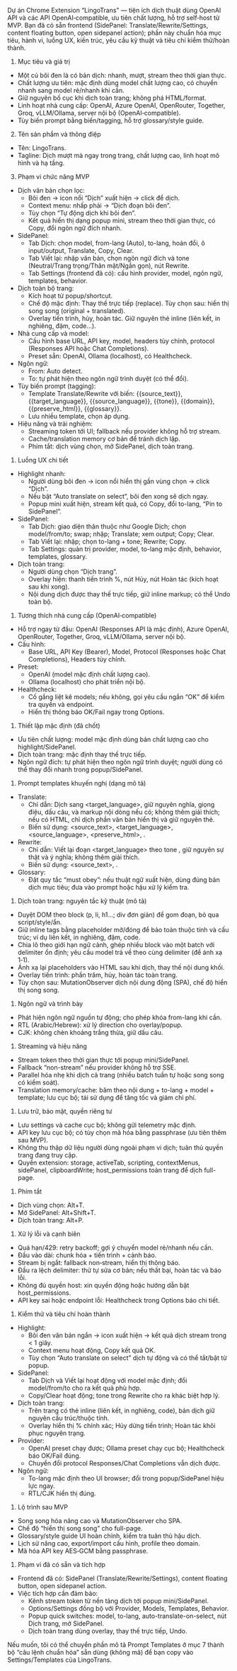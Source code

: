 Dự án Chrome Extension “LingoTrans” — tiện ích dịch thuật dùng OpenAI API và các API OpenAI‑compatible, ưu tiên chất lượng, hỗ trợ self‑host từ MVP. Bạn đã có sẵn frontend (SidePanel: Translate/Rewrite/Settings, content floating button, open sidepanel action); phần này chuẩn hóa mục tiêu, hành vi, luồng UX, kiến trúc, yêu cầu kỹ thuật và tiêu chí kiểm thử/hoàn thành.

1) Mục tiêu và giá trị
- Một cú bôi đen là có bản dịch: nhanh, mượt, stream theo thời gian thực.
- Chất lượng ưu tiên: mặc định dùng model chất lượng cao, có chuyển nhanh sang model rẻ/nhanh khi cần.
- Giữ nguyên bố cục khi dịch toàn trang; không phá HTML/format.
- Linh hoạt nhà cung cấp: OpenAI, Azure OpenAI, OpenRouter, Together, Groq, vLLM/Ollama, server nội bộ (OpenAI‑compatible).
- Tùy biến prompt bằng biến/tagging, hỗ trợ glossary/style guide.

2) Tên sản phẩm và thông điệp
- Tên: LingoTrans.
- Tagline: Dịch mượt mà ngay trong trang, chất lượng cao, linh hoạt mô hình và hạ tầng.

3) Phạm vi chức năng MVP
- Dịch văn bản chọn lọc:
  - Bôi đen → icon nổi “Dịch” xuất hiện → click để dịch.
  - Context menu: nhấp phải → “Dịch đoạn bôi đen”.
  - Tùy chọn “Tự động dịch khi bôi đen”.
  - Kết quả hiển thị dạng popup mini, stream theo thời gian thực, có Copy, đổi ngôn ngữ đích nhanh.
- SidePanel:
  - Tab Dịch: chọn model, from-lang (Auto), to-lang, hoán đổi, ô input/output, Translate, Copy, Clear.
  - Tab Viết lại: nhập văn bản, chọn ngôn ngữ đích và tone (Neutral/Trang trọng/Thân mật/Ngắn gọn), nút Rewrite.
  - Tab Settings (frontend đã có): cấu hình provider, model, ngôn ngữ, templates, behavior.
- Dịch toàn bộ trang:
  - Kích hoạt từ popup/shortcut.
  - Chế độ mặc định: Thay thế trực tiếp (replace). Tùy chọn sau: hiển thị song song (original + translated).
  - Overlay tiến trình, hủy, hoàn tác. Giữ nguyên thẻ inline (liên kết, in nghiêng, đậm, code...).
- Nhà cung cấp và model:
  - Cấu hình base URL, API key, model, headers tùy chỉnh, protocol (Responses API hoặc Chat Completions).
  - Preset sẵn: OpenAI, Ollama (localhost), có Healthcheck.
- Ngôn ngữ:
  - From: Auto detect.
  - To: tự phát hiện theo ngôn ngữ trình duyệt (có thể đổi).
- Tùy biến prompt (tagging):
  - Template Translate/Rewrite với biến: {{source_text}}, {{target_language}}, {{source_language}}, {{tone}}, {{domain}}, {{preserve_html}}, {{glossary}}.
  - Lưu nhiều template, chọn áp dụng.
- Hiệu năng và trải nghiệm:
  - Streaming token tới UI; fallback nếu provider không hỗ trợ stream.
  - Cache/translation memory cơ bản để tránh dịch lặp.
  - Phím tắt: dịch vùng chọn, mở SidePanel, dịch toàn trang.

1) Luồng UX chi tiết
- Highlight nhanh:
  - Người dùng bôi đen → icon nổi hiển thị gần vùng chọn → click “Dịch”.
  - Nếu bật “Auto translate on select”, bôi đen xong sẽ dịch ngay.
  - Popup mini xuất hiện, stream kết quả, có Copy, đổi to-lang, “Pin to SidePanel”.
- SidePanel:
  - Tab Dịch: giao diện thân thuộc như Google Dịch; chọn model/from/to; swap; nhập; Translate; xem output; Copy; Clear.
  - Tab Viết lại: nhập; chọn to-lang + tone; Rewrite; Copy.
  - Tab Settings: quản trị provider, model, to-lang mặc định, behavior, templates, glossary.
- Dịch toàn trang:
  - Người dùng chọn “Dịch trang”.
  - Overlay hiện: thanh tiến trình %, nút Hủy, nút Hoàn tác (kích hoạt sau khi xong).
  - Nội dung dịch được thay thế trực tiếp, giữ inline markup; có thể Undo toàn bộ.

1) Tương thích nhà cung cấp (OpenAI‑compatible)
- Hỗ trợ ngay từ đầu: OpenAI (Responses API là mặc định), Azure OpenAI, OpenRouter, Together, Groq, vLLM/Ollama, server nội bộ.
- Cấu hình:
  - Base URL, API Key (Bearer), Model, Protocol (Responses hoặc Chat Completions), Headers tùy chỉnh.
- Preset:
  - OpenAI (model mặc định chất lượng cao).
  - Ollama (localhost) cho phát triển nội bộ.
- Healthcheck:
  - Cố gắng liệt kê models; nếu không, gọi yêu cầu ngắn “OK” để kiểm tra quyền và endpoint.
  - Hiển thị thông báo OK/Fail ngay trong Options.

1) Thiết lập mặc định (đã chốt)
- Ưu tiên chất lượng: model mặc định dùng bản chất lượng cao cho highlight/SidePanel.
- Dịch toàn trang: mặc định thay thế trực tiếp.
- Ngôn ngữ đích: tự phát hiện theo ngôn ngữ trình duyệt; người dùng có thể thay đổi nhanh trong popup/SidePanel.

1) Prompt templates khuyến nghị (dạng mô tả)
- Translate:
  - Chỉ dẫn: Dịch sang <target_language>, giữ nguyên nghĩa, giọng điệu, dấu câu, và markup nội dòng nếu có; không thêm giải thích; nếu có HTML, chỉ dịch phần văn bản hiển thị và giữ nguyên thẻ.
  - Biến sử dụng: <source_text>, <target_language>, <source_language>, <preserve_html>, <glossary>.
- Rewrite:
  - Chỉ dẫn: Viết lại đoạn <target_language> theo tone <tone>, giữ nguyên sự thật và ý nghĩa; không thêm giải thích.
  - Biến sử dụng: <source_text>, <tone>.
- Glossary:
  - Đặt quy tắc “must obey”: nếu thuật ngữ xuất hiện, dùng đúng bản dịch mục tiêu; đưa vào prompt hoặc hậu xử lý kiểm tra.

1) Dịch toàn trang: nguyên tắc kỹ thuật (mô tả)
- Duyệt DOM theo block (p, li, h1…; div đơn giản) để gom đoạn, bỏ qua script/style/ẩn.
- Giữ inline tags bằng placeholder mở/đóng để bảo toàn thuộc tính và cấu trúc; ví dụ liên kết, in nghiêng, đậm, code.
- Chia lô theo giới hạn ngữ cảnh, ghép nhiều block vào một batch với delimiter ổn định; yêu cầu model trả về theo cùng delimiter (để ánh xạ 1‑1).
- Ánh xạ lại placeholders vào HTML sau khi dịch, thay thế nội dung khối.
- Overlay tiến trình: phần trăm, hủy, hoàn tác toàn trang.
- Tùy chọn sau: MutationObserver dịch nội dung động (SPA), chế độ hiển thị song song.

1) Ngôn ngữ và trình bày
- Phát hiện ngôn ngữ nguồn tự động; cho phép khóa from-lang khi cần.
- RTL (Arabic/Hebrew): xử lý direction cho overlay/popup.
- CJK: không chèn khoảng trắng thừa, giữ dấu câu.

1)  Streaming và hiệu năng
- Stream token theo thời gian thực tới popup mini/SidePanel.
- Fallback “non-stream” nếu provider không hỗ trợ SSE.
- Parallel hóa nhẹ khi dịch cả trang (nhiều batch tuần tự hoặc song song có kiểm soát).
- Translation memory/cache: băm theo nội dung + to-lang + model + template; lưu cục bộ; tái sử dụng để tăng tốc và giảm chi phí.

1)  Lưu trữ, bảo mật, quyền riêng tư
- Lưu settings và cache cục bộ; không gửi telemetry mặc định.
- API key lưu cục bộ; có tùy chọn mã hóa bằng passphrase (ưu tiên thêm sau MVP).
- Không thu thập dữ liệu người dùng ngoài phạm vi dịch; tuân thủ quyền trang đang truy cập.
- Quyền extension: storage, activeTab, scripting, contextMenus, sidePanel, clipboardWrite; host_permissions toàn trang để dịch full-page.

1)  Phím tắt
- Dịch vùng chọn: Alt+T.
- Mở SidePanel: Alt+Shift+T.
- Dịch toàn trang: Alt+P.

1)  Xử lý lỗi và cạnh biên
- Quá hạn/429: retry backoff; gợi ý chuyển model rẻ/nhanh nếu cần.
- Đầu vào dài: chunk hóa + tiến trình + cảnh báo.
- Stream bị ngắt: fallback non‑stream, hiển thị thông báo.
- Đầu ra lệch delimiter: thử tự sửa cơ bản; nếu thất bại, hoàn tác và báo lỗi.
- Không đủ quyền host: xin quyền động hoặc hướng dẫn bật host_permissions.
- API key sai hoặc endpoint lỗi: Healthcheck trong Options báo chi tiết.

1)  Kiểm thử và tiêu chí hoàn thành
- Highlight:
  - Bôi đen văn bản ngắn → icon xuất hiện → kết quả dịch stream trong < 1 giây.
  - Context menu hoạt động, Copy kết quả OK.
  - Tùy chọn “Auto translate on select” dịch tự động và có thể tắt/bật từ popup.
- SidePanel:
  - Tab Dịch và Viết lại hoạt động với model mặc định; đổi model/from/to cho ra kết quả phù hợp.
  - Copy/Clear hoạt động; tone trong Rewrite cho ra khác biệt hợp lý.
- Dịch toàn trang:
  - Trên trang có thẻ inline (liên kết, in nghiêng, code), bản dịch giữ nguyên cấu trúc/thuộc tính.
  - Overlay hiển thị % chính xác; Hủy dừng tiến trình; Hoàn tác khôi phục nguyên trạng.
- Provider:
  - OpenAI preset chạy được; Ollama preset chạy cục bộ; Healthcheck báo OK/Fail đúng.
  - Chuyển đổi protocol Responses/Chat Completions vẫn dịch được.
- Ngôn ngữ:
  - To-lang mặc định theo UI browser; đổi trong popup/SidePanel hiệu lực ngay.
  - RTL/CJK hiển thị đúng.

1)  Lộ trình sau MVP
- Song song hóa nâng cao và MutationObserver cho SPA.
- Chế độ “hiển thị song song” cho full-page.
- Glossary/style guide UI hoàn chỉnh, kiểm tra tuân thủ hậu dịch.
- Lịch sử nâng cao, export/import cấu hình, profile theo domain.
- Mã hóa API key AES‑GCM bằng passphrase.

1)  Phạm vi đã có sẵn và tích hợp
- Frontend đã có: SidePanel (Translate/Rewrite/Settings), content floating button, open sidepanel action.
- Việc tích hợp cần đảm bảo:
  - Kênh stream token từ nền tảng dịch tới popup mini/SidePanel.
  - Options/Settings đồng bộ với Provider, Models, Templates, Behavior.
  - Popup quick switches: model, to-lang, auto-translate-on-select, nút Dịch trang, mở SidePanel.
  - Dịch toàn trang dùng overlay, thay thế trực tiếp, Undo.

Nếu muốn, tôi có thể chuyển phần mô tả Prompt Templates ở mục 7 thành bộ “câu lệnh chuẩn hóa” sẵn dùng (không mã) để bạn copy vào Settings/Templates của LingoTrans.